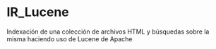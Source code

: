 # IR_Lucene
Indexación de una colección de archivos HTML y búsquedas sobre la misma haciendo uso de Lucene de Apache
